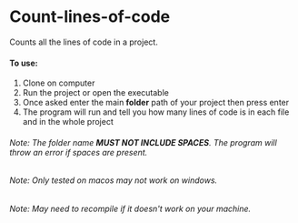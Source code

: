 # Count-lines-of-code

Counts all the lines of code in a project.

#### To use:

1. Clone on computer
2. Run the project or open the executable
3. Once asked enter the main **folder** path of your project then press enter 
4. The program will run and tell you how many lines of code is in each file and in the whole project

###### Note: The folder name **MUST NOT INCLUDE SPACES**. The program will throw an error if spaces are present.
###### Note: Only tested on macos may not work on windows.
###### Note: May need to recompile if it doesn't work on your machine.
